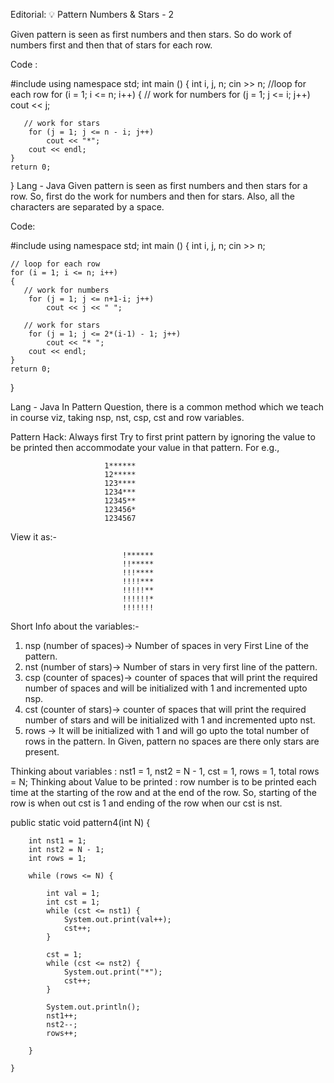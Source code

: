 Editorial: 💡 Pattern Numbers & Stars - 2

Given pattern is seen as first numbers and then stars. So do work of numbers first and then that of stars for each row.

Code :

#include <iostream>
using namespace std;
int main ()
{
    int i, j, n;
    cin >> n;
    //loop for each row
    for (i = 1; i <= n; i++)
    {
       // work for numbers
        for (j = 1; j <= i; j++)
            cout << j;

       // work for stars
        for (j = 1; j <= n - i; j++)
            cout << "*";
        cout << endl;
    }
    return 0;
}
Lang - Java
Given pattern is seen as first numbers and then stars for a row. So, first do the work for numbers and then for stars. Also, all the characters are separated by a space.

Code:

#include <iostream>
using namespace std;
int main ()
{
    int i, j, n;
    cin >> n;

    // loop for each row
    for (i = 1; i <= n; i++)
    {
       // work for numbers 
        for (j = 1; j <= n+1-i; j++)
            cout << j << " ";

       // work for stars
        for (j = 1; j <= 2*(i-1) - 1; j++)
            cout << "* ";
        cout << endl;
    }
    return 0;
}

Lang - Java
In Pattern Question, there is a common method which we teach in course viz, taking nsp, nst, csp, cst and row variables.

Pattern Hack: Always first Try to first print pattern by ignoring the value to be printed then accommodate your value in that pattern. For e.g.,

                         1******
                         12*****
                         123****
                         1234***
                         12345**
                         123456*
                         1234567
View it as:-


                             !******
                             !!*****
                             !!!****
                             !!!!***
                             !!!!!**
                             !!!!!!*
                             !!!!!!!
Short Info about the variables:-


1. nsp (number of spaces)-> Number of spaces in very First Line of the pattern.
2. nst (number of stars)-> Number of stars in very first line of the pattern.
3. csp (counter of spaces)-> counter of spaces that will print the required number of spaces and will be initialized with 1 and incremented upto nsp.
4. cst (counter of stars)->  counter of spaces that will print the required number of stars and will be initialized with 1 and incremented upto nst.
5. rows -> It will be initialized with 1 and will go upto the total number of rows in the pattern.
In Given, pattern no spaces are there only stars are present.

Thinking about variables : nst1 = 1, nst2 = N - 1, cst = 1, rows = 1, total rows = N;
Thinking about Value to be printed : row number is to be printed each time at the starting of the row and at the end of the row. So, starting of the row is when out cst is 1 and ending of the row when our cst is nst.


 public static void pattern4(int N) {

        int nst1 = 1;
        int nst2 = N - 1;
        int rows = 1;

        while (rows <= N) {

            int val = 1;
            int cst = 1;
            while (cst <= nst1) {
                System.out.print(val++);
                cst++;
            }

            cst = 1;
            while (cst <= nst2) {
                System.out.print("*");
                cst++;
            }

            System.out.println();
            nst1++;
            nst2--;
            rows++;

        }

    }